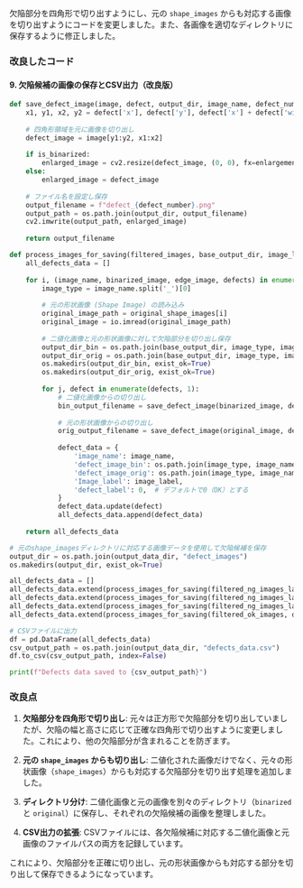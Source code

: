 欠陥部分を四角形で切り出すようにし、元の `shape_images` からも対応する画像を切り出すようにコードを変更しました。また、各画像を適切なディレクトリに保存するように修正しました。

### 改良したコード

#### 9. 欠陥候補の画像の保存とCSV出力（改良版）

```python
def save_defect_image(image, defect, output_dir, image_name, defect_number, is_binarized=True):
    x1, y1, x2, y2 = defect['x'], defect['y'], defect['x'] + defect['width'], defect['y'] + defect['height']
    
    # 四角形領域を元に画像を切り出し
    defect_image = image[y1:y2, x1:x2]
    
    if is_binarized:
        enlarged_image = cv2.resize(defect_image, (0, 0), fx=enlargement_factor, fy=enlargement_factor)
    else:
        enlarged_image = defect_image
    
    # ファイル名を設定し保存
    output_filename = f"defect_{defect_number}.png"
    output_path = os.path.join(output_dir, output_filename)
    cv2.imwrite(output_path, enlarged_image)
    
    return output_filename

def process_images_for_saving(filtered_images, base_output_dir, image_label, original_shape_images):
    all_defects_data = []
    
    for i, (image_name, binarized_image, edge_image, defects) in enumerate(filtered_images):
        image_type = image_name.split('_')[0]
        
        # 元の形状画像 (Shape Image) の読み込み
        original_image_path = original_shape_images[i]
        original_image = io.imread(original_image_path)
        
        # 二値化画像と元の形状画像に対して欠陥部分を切り出し保存
        output_dir_bin = os.path.join(base_output_dir, image_type, image_name, "binarized")
        output_dir_orig = os.path.join(base_output_dir, image_type, image_name, "original")
        os.makedirs(output_dir_bin, exist_ok=True)
        os.makedirs(output_dir_orig, exist_ok=True)
        
        for j, defect in enumerate(defects, 1):
            # 二値化画像からの切り出し
            bin_output_filename = save_defect_image(binarized_image, defect, output_dir_bin, image_name, defect['label'], is_binarized=True)
            
            # 元の形状画像からの切り出し
            orig_output_filename = save_defect_image(original_image, defect, output_dir_orig, image_name, defect['label'], is_binarized=False)
            
            defect_data = {
                'image_name': image_name,
                'defect_image_bin': os.path.join(image_type, image_name, "binarized", bin_output_filename),
                'defect_image_orig': os.path.join(image_type, image_name, "original", orig_output_filename),
                'Image_label': image_label,
                'defect_label': 0,  # デフォルトで0（OK）とする
            }
            defect_data.update(defect)
            all_defects_data.append(defect_data)
    
    return all_defects_data

# 元のshape_imagesディレクトリに対応する画像データを使用して欠陥候補を保存
output_dir = os.path.join(output_data_dir, "defect_images")
os.makedirs(output_dir, exist_ok=True)

all_defects_data = []
all_defects_data.extend(process_images_for_saving(filtered_ng_images_label1, output_dir, 1, [img[1] for img in ng_images_label1]))
all_defects_data.extend(process_images_for_saving(filtered_ng_images_label2, output_dir, 1, [img[1] for img in ng_images_label2]))
all_defects_data.extend(process_images_for_saving(filtered_ng_images_label3, output_dir, 1, [img[1] for img in ng_images_label3]))
all_defects_data.extend(process_images_for_saving(filtered_ok_images, output_dir, 0, [img[1] for img in ok_images]))

# CSVファイルに出力
df = pd.DataFrame(all_defects_data)
csv_output_path = os.path.join(output_data_dir, "defects_data.csv")
df.to_csv(csv_output_path, index=False)

print(f"Defects data saved to {csv_output_path}")
```

### 改良点

1. **欠陥部分を四角形で切り出し**: 元々は正方形で欠陥部分を切り出していましたが、欠陥の幅と高さに応じて正確な四角形で切り出すように変更しました。これにより、他の欠陥部分が含まれることを防ぎます。

2. **元の `shape_images` からも切り出し**: 二値化された画像だけでなく、元々の形状画像（`shape_images`）からも対応する欠陥部分を切り出す処理を追加しました。

3. **ディレクトリ分け**: 二値化画像と元の画像を別々のディレクトリ（`binarized` と `original`）に保存し、それぞれの欠陥候補の画像を整理しました。

4. **CSV出力の拡張**: CSVファイルには、各欠陥候補に対応する二値化画像と元画像のファイルパスの両方を記録しています。

これにより、欠陥部分を正確に切り出し、元の形状画像からも対応する部分を切り出して保存できるようになっています。
